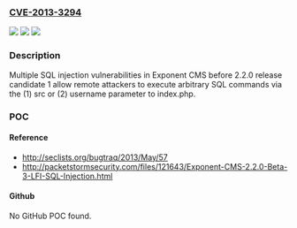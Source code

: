 ### [CVE-2013-3294](https://cve.mitre.org/cgi-bin/cvename.cgi?name=CVE-2013-3294)
![](https://img.shields.io/static/v1?label=Product&message=n%2Fa&color=blue)
![](https://img.shields.io/static/v1?label=Version&message=n%2Fa&color=blue)
![](https://img.shields.io/static/v1?label=Vulnerability&message=n%2Fa&color=brighgreen)

### Description

Multiple SQL injection vulnerabilities in Exponent CMS before 2.2.0 release candidate 1 allow remote attackers to execute arbitrary SQL commands via the (1) src or (2) username parameter to index.php.

### POC

#### Reference
- http://seclists.org/bugtraq/2013/May/57
- http://packetstormsecurity.com/files/121643/Exponent-CMS-2.2.0-Beta-3-LFI-SQL-Injection.html

#### Github
No GitHub POC found.

